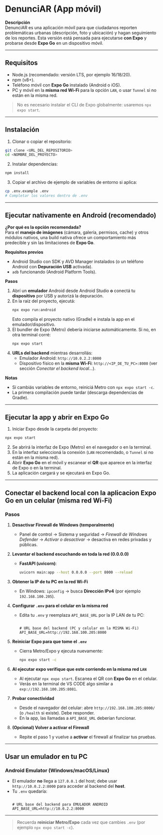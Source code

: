 # DenunciAR (App móvil)

**Descripción**  
DenunciAR es una aplicación móvil para que ciudadanos reporten problemáticas urbanas (descripción, foto y ubicación) y hagan seguimiento de los reportes. Esta versión está pensada para ejecutarse **con Expo** y probarse desde **Expo Go** en un dispositivo móvil.

---

## Requisitos

- Node.js (recomendado: versión LTS, por ejemplo 16/18/20).  
- npm (v8+).  
- Teléfono móvil con **Expo Go** instalado (Android o iOS).  
- PC y móvil en la **misma red Wi‑Fi** para la opción `LAN`, o usar `Tunnel` si no están en la misma red.

> No es necesario instalar el CLI de Expo globalmente: usaremos `npx expo start`.

---

## Instalación

1. Clonar o copiar el repositorio:
```bash
git clone <URL_DEL_REPOSITORIO>
cd <NOMBRE_DEL_PROYECTO>
```

2. Instalar dependencias:
```bash
npm install
```

3. Copiar el archivo de ejemplo de variables de entorno si aplica:
```bash
cp .env.example .env
# Completar los valores dentro de .env
```

---

## Ejecutar nativamente en Android (**recomendado**)

**¿Por qué es la opción recomendada?**  
Para el **manejo de imágenes** (cámara, galería, permisos, cache) y otros módulos nativos, una build nativa ofrece un comportamiento más predecible y sin las limitaciones de **Expo Go**.

**Requisitos previos**
- Android Studio con SDK y AVD Manager instalados (o un teléfono Android con **Depuración USB** activada).
- `adb` funcionando (Android Platform Tools).

**Pasos**
1. Abrí un **emulador** Android desde Android Studio **o** conectá tu **dispositivo** por USB y autorizá la depuración.
2. En la raíz del proyecto, ejecutá:
   ```bash
   npx expo run:android
   ```
   Esto compila el proyecto nativo (Gradle) e instala la app en el emulador/dispositivo.
3. El bundler de Expo (Metro) debería iniciarse automáticamente. Si no, en otra terminal corré:
   ```bash
   npx expo start
   ```
4. **URLs del backend** mientras desarrollás:
   - Emulador Android: `http://10.0.2.2:8000`
   - Dispositivo físico en la **misma Wi‑Fi**: `http://<IP_DE_TU_PC>:8000` (ver sección *Conectar el backend local...*).

**Notas**
- Si cambiás variables de entorno, reiniciá Metro con `npx expo start -c`.
- La primera compilación puede tardar (descarga dependencias de Gradle).

---

## Ejecutar la app y abrir en Expo Go

1. Iniciar Expo desde la carpeta del proyecto:
```bash
npx expo start
```

2. Se abrirá la interfaz de Expo (Metro) en el navegador o en la terminal.  
3. En la interfaz seleccioná la conexión (`LAN` recomendado, o `Tunnel` si no están en la misma red).  
4. Abrir **Expo Go** en el móvil y escanear el **QR** que aparece en la interfaz de Expo o en la terminal.  
5. La aplicación cargará y se ejecutará en Expo Go.


---

## Conectar el backend local con la aplicacion **Expo Go** en un celular (misma red Wi‑Fi)

### Pasos
1. **Desactivar Firewall de Windows (temporalmente)**
   - Panel de control → Sistema y seguridad → *Firewall de Windows Defender* → *Activar o desactivar* → desactiva en redes privadas y públicas.

2. **Levantar el backend escuchando en toda la red (0.0.0.0)**
   - **FastAPI (uvicorn)**:  
     ```bash
     uvicorn main:app --host 0.0.0.0 --port 8000 --reload
     ```

3. **Obtener la IP de tu PC en la red Wi‑Fi**
   - En Windows: `ipconfig` → busca **Dirección IPv4** (por ejemplo `192.168.100.205`).

4. **Configurar `.env` para el celular en la misma red**
   - Edita tu `.env` y reemplaza `API_BASE_URL` por la IP LAN de tu PC:
     ```env
     
     # URL base del backend (PC y celular en la MISMA Wi‑Fi)
     API_BASE_URL=http://192.168.100.205:8000
     ```

5. **Reiniciar Expo para que tome el `.env`**
   - Cierra Metro/Expo y ejecuta nuevamente:
     ```bash
     npx expo start -c
     ```

6. **Al ejecutar expo verifique que este corriendo en la misma red `LAN`**
   - Al ejecutar `npx expo start`. Escanea el QR con **Expo Go** en el celular.  
   - Verás en la terminal de VS CODE algo similar a `exp://192.168.100.205:8081`.

7. **Probar conectividad**
   - Desde el navegador del celular: abre `http://192.168.100.205:8000/` (o `/health` si existe). Debe responder.
   - En la app, las llamadas a `API_BASE_URL` deberían funcionar.

8. **(Opcional) Volver a activar el Firewall**
   - Repite el paso 1 y vuelve a **activar** el firewall al finalizar tus pruebas.

---

## Usar un **emulador** en tu PC

### Android Emulator (Windows/macOS/Linux)
- El emulador **no** llega a `127.0.0.1` del host; debe usar `http://10.0.2.2:8000` para acceder al backend del **host**.
- Tu `.env` quedaría:
  ```env

  # URL base del backend para EMULADOR ANDROID
  API_BASE_URL=http://10.0.2.2:8000
  ```

---

> Recuerda **reiniciar Metro/Expo** cada vez que cambies `.env` (por ejemplo `npx expo start -c`).



